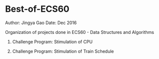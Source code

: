 # Best-of-ECS60

 Author: Jingya Gao
 Date: Dec 2016

 Organization of projects done in ECS60 - Data Structures and Algorithms 
   
   1) Challenge Program: Stimulation of CPU
   
   2) Challenge Program: Stimulation of Train Schedule
  
 
